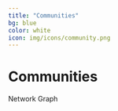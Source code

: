 ```yaml
---
title: "Communities"
bg: blue
color: white
icon: img/icons/community.png
---
```


# Communities

<div class="viscom">Network Graph</div>

<br>

<div id="example-table"></div>